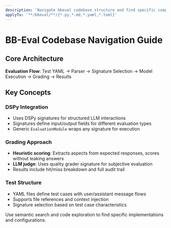 ```yaml
---
description: 'Navigate bbeval codebase structure and find specific components, properties, and evaluation flow elements'
applyTo: '**/bbeval/**/{*.py,*.md,*.yaml,*.toml}'
---
```


# BB-Eval Codebase Navigation Guide

## Core Architecture

**Evaluation Flow**: Test YAML → Parser → Signature Selection → Model Execution → Grading → Results

## Key Concepts

### DSPy Integration
- Uses DSPy signatures for structured LLM interactions
- Signatures define input/output fields for different evaluation types
- Generic `EvaluationModule` wraps any signature for execution

### Grading Approach
- **Heuristic scoring**: Extracts aspects from expected responses, scores without leaking answers
- **LLM judge**: Uses quality grader signature for subjective evaluation
- Results include hit/miss breakdown and full audit trail

### Test Structure
- YAML files define test cases with user/assistant message flows
- Supports file references and context injection
- Signature selection based on test case characteristics

Use semantic search and code exploration to find specific implementations and configurations.
